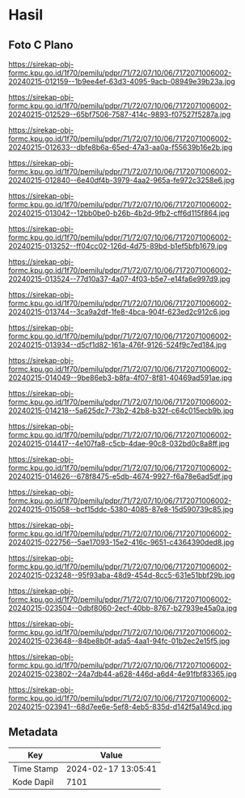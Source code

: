 # Hasil

## Foto C Plano

https://sirekap-obj-formc.kpu.go.id/1f70/pemilu/pdpr/71/72/07/10/06/7172071006002-20240215-012159--1b9ee4ef-63d3-4095-9acb-08949e39b23a.jpg

https://sirekap-obj-formc.kpu.go.id/1f70/pemilu/pdpr/71/72/07/10/06/7172071006002-20240215-012529--65bf7506-7587-414c-9893-f07527f5287a.jpg

https://sirekap-obj-formc.kpu.go.id/1f70/pemilu/pdpr/71/72/07/10/06/7172071006002-20240215-012633--dbfe8b6a-65ed-47a3-aa0a-f55639b16e2b.jpg

https://sirekap-obj-formc.kpu.go.id/1f70/pemilu/pdpr/71/72/07/10/06/7172071006002-20240215-012840--6e40df4b-3979-4aa2-965a-fe972c3258e6.jpg

https://sirekap-obj-formc.kpu.go.id/1f70/pemilu/pdpr/71/72/07/10/06/7172071006002-20240215-013042--12bb0be0-b26b-4b2d-9fb2-cff6d115f864.jpg

https://sirekap-obj-formc.kpu.go.id/1f70/pemilu/pdpr/71/72/07/10/06/7172071006002-20240215-013252--ff04cc02-126d-4d75-89bd-b1ef5bfb1679.jpg

https://sirekap-obj-formc.kpu.go.id/1f70/pemilu/pdpr/71/72/07/10/06/7172071006002-20240215-013524--77d10a37-4a07-4f03-b5e7-e14fa6e997d9.jpg

https://sirekap-obj-formc.kpu.go.id/1f70/pemilu/pdpr/71/72/07/10/06/7172071006002-20240215-013744--3ca9a2df-1fe8-4bca-904f-623ed2c912c6.jpg

https://sirekap-obj-formc.kpu.go.id/1f70/pemilu/pdpr/71/72/07/10/06/7172071006002-20240215-013934--d5cf1d82-161a-476f-9126-524f9c7ed184.jpg

https://sirekap-obj-formc.kpu.go.id/1f70/pemilu/pdpr/71/72/07/10/06/7172071006002-20240215-014049--9be86eb3-b8fa-4f07-8f81-40469ad591ae.jpg

https://sirekap-obj-formc.kpu.go.id/1f70/pemilu/pdpr/71/72/07/10/06/7172071006002-20240215-014218--5a625dc7-73b2-42b8-b32f-c64c015ecb9b.jpg

https://sirekap-obj-formc.kpu.go.id/1f70/pemilu/pdpr/71/72/07/10/06/7172071006002-20240215-014417--4e107fa8-c5cb-4dae-90c8-032bd0c8a8ff.jpg

https://sirekap-obj-formc.kpu.go.id/1f70/pemilu/pdpr/71/72/07/10/06/7172071006002-20240215-014626--678f8475-e5db-4674-9927-f6a78e6ad5df.jpg

https://sirekap-obj-formc.kpu.go.id/1f70/pemilu/pdpr/71/72/07/10/06/7172071006002-20240215-015058--bcf15ddc-5380-4085-87e8-15d590739c85.jpg

https://sirekap-obj-formc.kpu.go.id/1f70/pemilu/pdpr/71/72/07/10/06/7172071006002-20240215-022756--5ae17093-15e2-416c-9651-c4364390ded8.jpg

https://sirekap-obj-formc.kpu.go.id/1f70/pemilu/pdpr/71/72/07/10/06/7172071006002-20240215-023248--95f93aba-48d9-454d-8cc5-631e51bbf29b.jpg

https://sirekap-obj-formc.kpu.go.id/1f70/pemilu/pdpr/71/72/07/10/06/7172071006002-20240215-023504--0dbf8060-2ecf-40bb-8767-b27939e45a0a.jpg

https://sirekap-obj-formc.kpu.go.id/1f70/pemilu/pdpr/71/72/07/10/06/7172071006002-20240215-023648--84be8b0f-ada5-4aa1-94fc-01b2ec2e15f5.jpg

https://sirekap-obj-formc.kpu.go.id/1f70/pemilu/pdpr/71/72/07/10/06/7172071006002-20240215-023802--24a7db44-a628-446d-a6d4-4e91fbf83365.jpg

https://sirekap-obj-formc.kpu.go.id/1f70/pemilu/pdpr/71/72/07/10/06/7172071006002-20240215-023941--68d7ee6e-5ef8-4eb5-835d-d142f5a149cd.jpg


## Metadata

| Key        | Value               |
| ---------- | ------------------- |
| Time Stamp | 2024-02-17 13:05:41 |
| Kode Dapil | 7101                |



